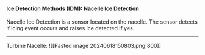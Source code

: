 
#### Ice Detection Methods (IDM): Nacelle Ice Detection

Nacelle Ice Detection is a sensor located on the nacelle. The sensor detects if icing event occurs and raises ice detected if yes.


---
Turbine Nacelle:
![[Pasted image 20240618150803.png|800]]